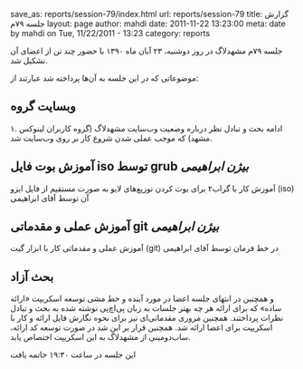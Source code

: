 save_as: reports/session-79/index.html
url: reports/session-79
title: گزارش جلسه ۷۹م
layout: page
author: mahdi
date: 2011-11-22 13:23:00
meta: date by mahdi on Tue, 11/22/2011 - 13:23
category: reports

جلسه ۷۹‌م مشهدلاگ در روز دوشنبه، ۲۳ آبان ماه ۱۳۹۰ با حضور چند تن از اعضای آن
تشکیل شد.  


<!--more-->



موضوعاتی که در این جلسه به آن‌ها پرداخته شد عبارتند از:

## وبسایت گروه
۱. ادامه بحث و تبادل نظر درباره وضعیت وب‌سایت مشهدلاگ (گروه کاربران لینوکس
مشهد) که موجب عملی شدن شروع کار بر روی وب‌سایت شد.  


## آموزش بوت فایل iso توسط grub *بیژن ابراهیمی*
آموزش کار با گراب۲ برای بوت کردن توزیع‌های لایو به صورت مستقیم از فایل ایزو
(iso) آن توسط آقای ابراهیمی  

## آموزش عملی و مقدماتی git *بیژن ابراهیمی*
آموزش عملی و مقدماتی کار با ابزار گیت (git) در خط فرمان توسط آقای ابراهیمی  


## بحث آزاد
 و همچنین در انتهای جلسه اعضا در مورد آینده و خط مشی توسعه اسکریپت «ارائه
ساده» که برای ارائه هر چه بهتر جلسات به زبان پی‌اچ‌پی نوشته شده به بحث و تبادل
نظرات پرداختند. همچنین مروری مقدماتی‌ای نیز برای نحوه نگارش فایل ارائه و کار
با اسکریپت برای اعضا ارائه شد. 
همچنین قرار بر این شد در صورت توسعه کد ارائه، ساب‌دومینی از مشهدلاگ به این
اسکریپت اختصاص یابد.

این جلسه در ساعت ۱۹:۳۰ خاتمه یافت
